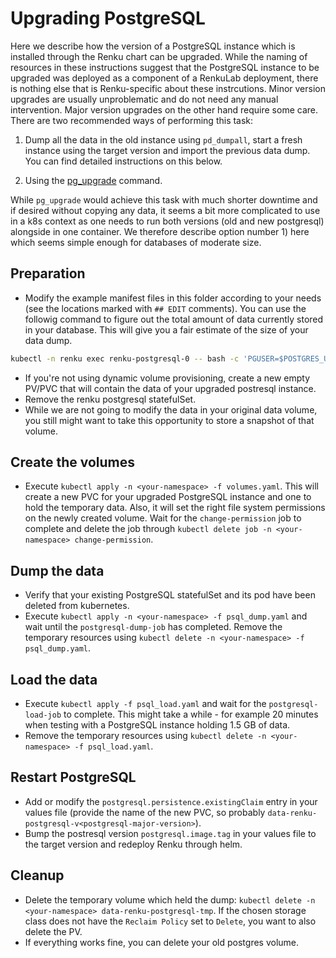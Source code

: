 # Upgrading PostgreSQL

Here we describe how the version of a PostgreSQL instance which is installed through the Renku chart can be upgraded. While the naming of resources in these instructions suggest that the PostgreSQL instance to be upgraded was deployed as a component of a RenkuLab deployment, there is nothing else that is Renku-specific about these instrcutions. Minor version upgrades are usually unproblematic and do not need any manual intervention. Major version upgrades on the other hand require some care. There are two recommended ways of performing this task:

1) Dump all the data in the old instance using `pd_dumpall`, start a fresh instance using the target version and import the previous data dump. You can find detailed instructions on this below.

2) Using the [pg_upgrade](https://www.postgresql.org/docs/devel/pgupgrade.html) command.

While `pg_upgrade` would achieve this task with much shorter downtime and if desired without copying any data, it seems a bit more complicated to use in a k8s context as one needs to run both versions (old and new postgresql) alongside in one container. We therefore describe option number 1) here which seems simple enough for databases of moderate size.

## Preparation

- Modify the example manifest files in this folder according to your needs (see the locations marked with `## EDIT` comments). You can use the followig command to figure out the total amount of data currently stored in your database. This will give you a fair estimate of the size of your data dump.

```bash
kubectl -n renku exec renku-postgresql-0 -- bash -c 'PGUSER=$POSTGRES_USER PGPASSWORD=$POSTGRES_PASSWORD psql -c "SELECT pg_database.datname as "database_name", pg_database_size(pg_database.datname)/1024/1024 AS size_in_mb FROM pg_database ORDER by size_in_mb DESC;"'
```

- If you're not using dynamic volume provisioning, create a new empty PV/PVC that will contain the data of your upgraded postresql instance.
- Remove the renku postgresql statefulSet.
- While we are not going to modify the data in your original data volume, you still might want to take this opportunity to store a snapshot of that volume.

## Create the volumes

- Execute `kubectl apply -n <your-namespace> -f volumes.yaml`. This will create a new PVC for your upgraded PostgreSQL instance and one to hold the temporary data. Also, it will set the right file system permissions on the newly created volume. Wait for the `change-permission` job to complete and delete the job through `kubectl delete job -n <your-namespace> change-permission`.

## Dump the data

- Verify that your existing PostgreSQL statefulSet and its pod have been deleted from kubernetes.
- Execute `kubectl apply -n <your-namespace> -f psql_dump.yaml` and wait until the `postgresql-dump-job` has completed. Remove the temporary resources using `kubectl delete -n <your-namespace> -f psql_dump.yaml`.

## Load the data

- Execute `kubectl apply -f psql_load.yaml` and wait for the `postgresql-load-job` to complete. This might take a while - for example 20 minutes when testing with a PostgreSQL instance holding 1.5 GB of data.
- Remove the temporary resources using `kubectl delete -n <your-namespace> -f psql_load.yaml`.

## Restart PostgreSQL

- Add or modify the `postgresql.persistence.existingClaim` entry in your values file (provide the name of the new PVC, so probably `data-renku-postgresql-v<postgresql-major-version>`).
- Bump the postresql version `postgresql.image.tag` in your values file to the target version and redeploy Renku through helm.

## Cleanup

- Delete the temporary volume which held the dump: `kubectl delete -n <your-namespace> data-renku-postgresql-tmp`. If the chosen storage class does not have the `Reclaim Policy` set to `Delete`, you want to also delete the PV.
- If everything works fine, you can delete your old postgres volume.
